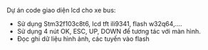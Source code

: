 Dự án code giao diện lcd cho xe bus:
- Sử dụng Stm32f103c8t6, lcd tft ili9341, flash w32q64,....
- Sử dụng 4 nút OK, ESC, UP, DOWN để tương tác với màn hình.
- Đọc ghi dữ liệu hình ảnh, các tuyến vào flash
  
